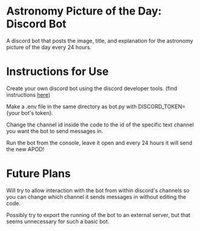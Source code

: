 # Astronomy Picture of the Day: Discord Bot
A discord bot that posts the image, title, and explanation for the astronomy picture of the day every 24 hours.

# Instructions for Use
Create your own discord bot using the discord developer tools. (find instructions [here](https://realpython.com/how-to-make-a-discord-bot-python/))

Make a .env file in the same directory as bot.py with DISCORD_TOKEN={your bot's token}.

Change the channel id inside the code to the id of the specific text channel you want the bot to send messages in.

Run the bot from the console, leave it open and every 24 hours it will send the new APOD!

# Future Plans
Will try to allow interaction with the bot from within discord's channels so you can change which channel it sends messages in without editing the code. 

Possibly try to export the running of the bot to an external server, but that seems unnecessary for such a basic bot.
